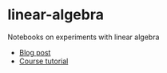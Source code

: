 # linear-algebra
Notebooks on experiments with linear algebra

- [Blog post](https://forums.fast.ai/t/part-3-background-removal-with-robust-pca/4286)
- [Course tutorial](https://github.com/fastai/numerical-linear-algebra/blob/master/README.md)
